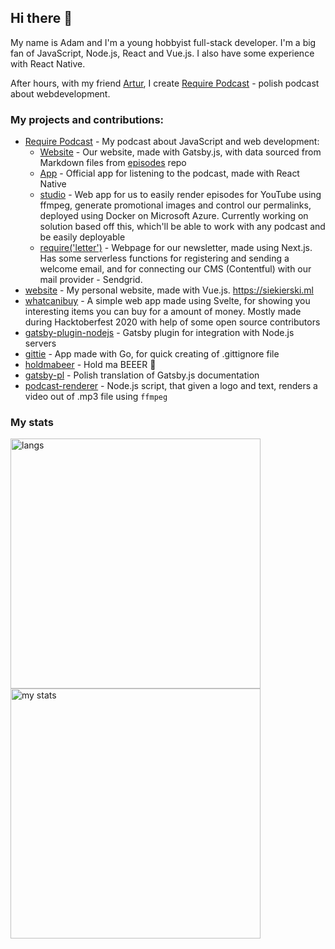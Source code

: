## Hi there 👋

My name is Adam and I'm a young hobbyist full-stack developer. I'm a big fan of JavaScript, Node.js, React and Vue.js. I also have some experience with React Native.

After hours, with my friend [Artur](https://github.com/datejer), I create [Require Podcast](https://require.podcast.gq) - polish podcast about webdevelopment. 

### My projects and contributions:

- [Require Podcast](https://require.podcast.gq) - My podcast about JavaScript and web development:
  - [Website](https://github.com/requirepodcast/website) - Our website, made with Gatsby.js, with data sourced from Markdown files from [episodes](https://github.com/requirepodcast/episodes) repo
  - [App](https://github.com/requirepodcast/app) - Official app for listening to the podcast, made with React Native
  - [studio](https://github.com/requirepodcast/studio) - Web app for us to easily render episodes for YouTube using ffmpeg, generate promotional images and control our permalinks, deployed using Docker on Microsoft Azure. Currently working on solution based off this, which'll be able to work with any podcast and be easily deployable
  - [require('letter')](https://github.com/requirepodcast/letter) - Webpage for our newsletter, made using Next.js. Has some serverless functions for registering and sending a welcome email, and for connecting our CMS (Contentful) with our mail provider - Sendgrid.
- [website](https://github.com/AdamSiekierski/website) - My personal website, made with Vue.js. https://siekierski.ml
- [whatcanibuy](https://github.com/AdamSiekierski/whatcanibuy) - A simple web app made using Svelte, for showing you interesting items you can buy for a amount of money. Mostly made during Hacktoberfest 2020 with help of some open source contributors
- [gatsby-plugin-nodejs](https://github.com/AdamSiekierski/gatsby-plugin-nodejs) - Gatsby plugin for integration with Node.js servers
- [gittie](https://github.com/AdamSiekierski/gittie) - App made with Go, for quick creating of .gittignore file
- [holdmabeer](https://github.com/AdamSiekierski/holdmabeer) - Hold ma BEEER 🍺
- [gatsby-pl](https://github.com/gatsbyjs/gatsby-pl) - Polish translation of Gatsby.js documentation
- [podcast-renderer](https://github.com/AdamSiekierski/podcast-renderer) - Node.js script, that given a logo and text, renders a video out of .mp3 file using `ffmpeg`

### My stats

<p align="left">
  <img src="https://github-readme-stats.vercel.app/api/top-langs/?username=AdamSiekierski&layout=compact" width="400" alt="langs" />
    <br />
  <img src="https://github-readme-stats.vercel.app/api?username=AdamSiekierski&count_private=true&show_icons=true" width="400" alt="my stats" />
</p>
